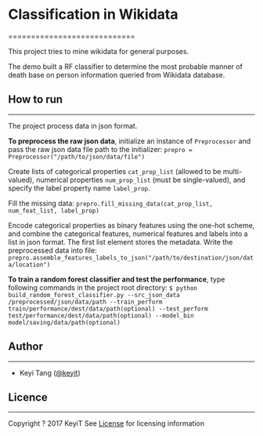 # Classification in Wikidata
============================

This project tries to mine wikidata for general purposes.

The demo built a RF classifier to determine the most probable manner of death base on
person information queried from Wikidata database.

## How to run
----------------------------
The project process data in json format.

**To preprocess the raw json data**, initialize an instance of `Preprocessor` and pass
the raw json data file path to the initializer:
`prepro = Preprocessor("/path/to/json/data/file")`

Create lists of categorical properties `cat_prop_list` (allowed to be multi-valued), numerical properties
`num_prop_list` (must be single-valued), and specify the label property name `label_prop`.

Fill the missing data:
`prepro.fill_missing_data(cat_prop_list, num_feat_list, label_prop)`

Encode categorical properties as binary features using the one-hot scheme, and combine the categorical
features, numerical features and labels into a list in json format. The first list element stores the
metadata. Write the preprocessed data into file:
`prepro.assemble_features_labels_to_json("/path/to/destination/json/data/location")`

**To train a random forest classifier and test the performance**, type following commands in the project
root directory:
`$ python build_random_forest_classifier.py --src_json_data /preprocessed/json/data/path --train_perform train/performance/dest/data/path(optional) --test_perform test/performance/dest/data/path(optional) --model_bin model/saving/data/path(optional)`

## Author
-----------------------------
* Keyi Tang ([@keyit](kytangls92@gmail.com))

## Licence
-----------------------------
Copyright ? 2017 KeyiT
See [License](https://github.com/KeyiT/wikidata_mining/blob/master/LICENSE) for licensing information



